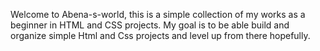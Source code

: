 Welcome to Abena-s-world, this is a simple collection of my works as a beginner in HTML and CSS projects.
My goal is to be able build and organize simple Html and Css projects and level up from there hopefully.
